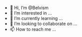 - 👋 Hi, I’m @Belvism
- 👀 I’m interested in ...
- 🌱 I’m currently learning ...
- 💞️ I’m looking to collaborate on ...
- 📫 How to reach me ...

<!---
Belvism/Belvism is a ✨ special ✨ repository because its `README.md` (this file) appears on your GitHub profile.
You can click the Preview link to take a look at your changes.
--->
